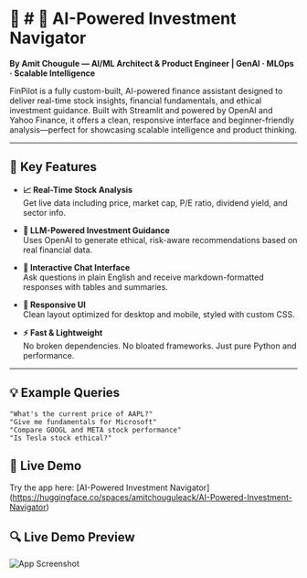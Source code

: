 # 💼 # 💼 AI-Powered Investment Navigator

**By Amit Chougule — AI/ML Architect & Product Engineer | GenAI · MLOps · Scalable Intelligence**

FinPilot is a fully custom-built, AI-powered finance assistant designed to deliver real-time stock insights, financial fundamentals, and ethical investment guidance. Built with Streamlit and powered by OpenAI and Yahoo Finance, it offers a clean, responsive interface and beginner-friendly analysis—perfect for showcasing scalable intelligence and product thinking.

---

## 🌟 Key Features

- **📈 Real-Time Stock Analysis**  
  Get live data including price, market cap, P/E ratio, dividend yield, and sector info.

- **🧠 LLM-Powered Investment Guidance**  
  Uses OpenAI to generate ethical, risk-aware recommendations based on real financial data.

- **💬 Interactive Chat Interface**  
  Ask questions in plain English and receive markdown-formatted responses with tables and summaries.

- **📱 Responsive UI**  
  Clean layout optimized for desktop and mobile, styled with custom CSS.

- **⚡ Fast & Lightweight**  
  No broken dependencies. No bloated frameworks. Just pure Python and performance.

---

## 💡 Example Queries

```text
"What's the current price of AAPL?"
"Give me fundamentals for Microsoft"
"Compare GOOGL and META stock performance"
"Is Tesla stock ethical?"

```
## 🔗 Live Demo

Try the app here: [AI-Powered Investment Navigator]  (https://huggingface.co/spaces/amitchouguleack/AI-Powered-Investment-Navigator)

## 🔍 Live Demo Preview

![App Screenshot](screenshot.png)

